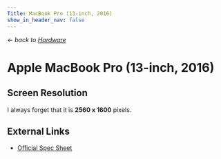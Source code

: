 ```yaml
---
Title: MacBook Pro (13-inch, 2016)
show_in_header_nav: false
---
```


*&larr; back to [Hardware](?hardware)*

# Apple MacBook Pro (13-inch, 2016)

## Screen Resolution

I always forget that it is **2560 x 1600** pixels.

## External Links

- [Official Spec Sheet](https://www.apple.com/au/macbook-pro/specs/)